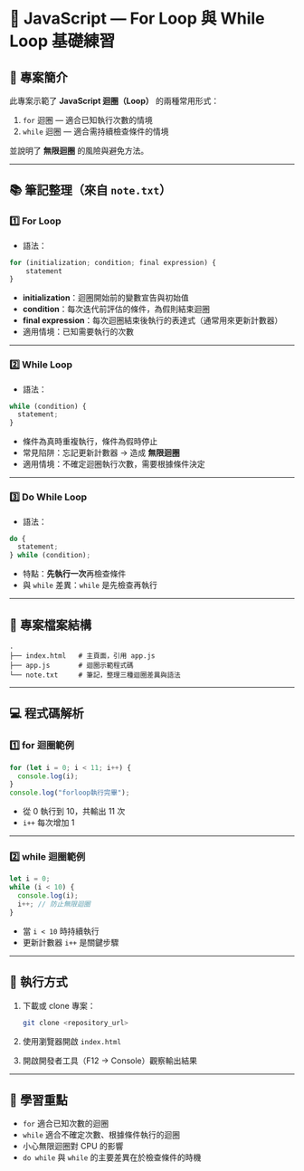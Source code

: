 # 🔄 JavaScript — For Loop 與 While Loop 基礎練習

## 📌 專案簡介

此專案示範了 **JavaScript 迴圈（Loop）** 的兩種常用形式：

1. `for` 迴圈 — 適合已知執行次數的情境
2. `while` 迴圈 — 適合需持續檢查條件的情境

並說明了 **無限迴圈** 的風險與避免方法。

---

## 📚 筆記整理（來自 `note.txt`）

### 1️⃣ For Loop

- 語法：

```javascript
for (initialization; condition; final expression) {
    statement
}
```

- **initialization**：迴圈開始前的變數宣告與初始值
- **condition**：每次迭代前評估的條件，為假則結束迴圈
- **final expression**：每次迴圈結束後執行的表達式（通常用來更新計數器）
- 適用情境：已知需要執行的次數

---

### 2️⃣ While Loop

- 語法：

```javascript
while (condition) {
  statement;
}
```

- 條件為真時重複執行，條件為假時停止
- 常見陷阱：忘記更新計數器 → 造成 **無限迴圈**
- 適用情境：不確定迴圈執行次數，需要根據條件決定

---

### 3️⃣ Do While Loop

- 語法：

```javascript
do {
  statement;
} while (condition);
```

- 特點：**先執行一次**再檢查條件
- 與 `while` 差異：`while` 是先檢查再執行

---

## 📂 專案檔案結構

```
.
├── index.html   # 主頁面，引用 app.js
├── app.js       # 迴圈示範程式碼
└── note.txt     # 筆記，整理三種迴圈差異與語法
```

---

## 💻 程式碼解析

### 1️⃣ for 迴圈範例

```javascript
for (let i = 0; i < 11; i++) {
  console.log(i);
}
console.log("forloop執行完畢");
```

- 從 0 執行到 10，共輸出 11 次
- `i++` 每次增加 1

---

### 2️⃣ while 迴圈範例

```javascript
let i = 0;
while (i < 10) {
  console.log(i);
  i++; // 防止無限迴圈
}
```

- 當 `i < 10` 時持續執行
- 更新計數器 `i++` 是關鍵步驟

---

## 🚀 執行方式

1. 下載或 clone 專案：

   ```bash
   git clone <repository_url>
   ```

2. 使用瀏覽器開啟 `index.html`
3. 開啟開發者工具（F12 → Console）觀察輸出結果

---

## 🎯 學習重點

- `for` 適合已知次數的迴圈
- `while` 適合不確定次數、根據條件執行的迴圈
- 小心無限迴圈對 CPU 的影響
- `do while` 與 `while` 的主要差異在於檢查條件的時機

